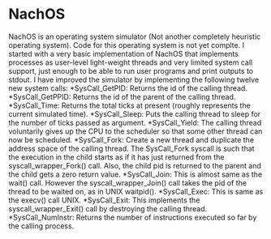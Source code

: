 # NachOS
NachOS is an operating system simulator (Not another completely heuristic operating system). Code for this operating system is not yet complte.
I started with a very basic implementation of NachOS that implements processes as
user-level light-weight threads and very limited system call support, just
enough to be able to run user programs and print outputs to stdout. 
I have improved the simulator by implementing the following twelve new system calls:
*SysCall_GetPID: Returns the id of the calling thread.
*SysCall_GetPPID: Returns the id of the parent of the calling thread.
*SysCall_Time: Returns the total ticks at present (roughly represents the current
simulated time).
*SysCall_Sleep: Puts the calling thread to sleep for the number of ticks passed as
argument.
*SysCall_Yield: The calling thread voluntarily gives up the CPU to the scheduler so
that some other thread can now be scheduled.
*SysCall_Fork: Create a new thread and duplicate the address space of the calling
thread. The SysCall_Fork syscall is such that
the execution in the child starts as if it has just returned from the
syscall_wrapper_Fork() call. Also, the child pid is returned to the parent and the
child gets a zero return value.
*SysCall_Join: This is almost same as the wait() call. However the syscall_wrapper_Join() call takes the pid of the thread to be waited on,
as in UNIX waitpid().
*SysCall_Exec: This is same as the execv() call UNIX. 
*SysCall_Exit: This implements the syscall_wrapper_Exit() call by destroying the calling
thread.
*SysCall_NumInstr: Returns the number of instructions executed so far by the calling
process.

